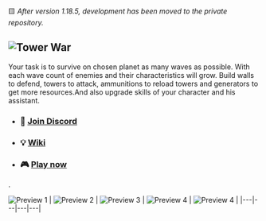  🟨 _After version 1.18.5, development has been moved to the private repository._

## ![Tower War](./docs/logotype-large.png)

Your task is to survive on chosen planet as many waves as possible. With each wave count of enemies and their characteristics will grow. Build walls to defend, towers to attack, ammunitions to reload towers and generators to get more resources.And also upgrade skills of your character and his assistant.

* ### 👾 [Join Discord](https://discord.gg/cnFAdMsRxn)
* ### 💡 [Wiki](https://github.com/neki-dev/izowave/wiki)
* ### 🎮 [Play now](https://izowave.neki.guru/)

.

![Preview 1](./docs/preview/snap01.png)
| ![Preview 2](./docs/preview/snap02.png) | ![Preview 3](./docs/preview/snap03.png) | ![Preview 4](./docs/preview/snap04.png) | ![Preview 4](./docs/preview/snap05.png) |
|---|---|---|---|
